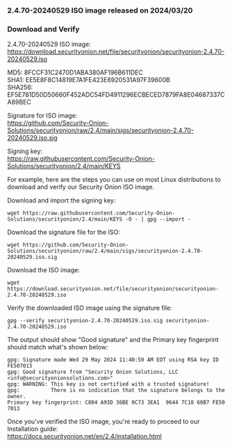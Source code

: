 ### 2.4.70-20240529 ISO image released on 2024/03/20


### Download and Verify

2.4.70-20240529 ISO image:  
https://download.securityonion.net/file/securityonion/securityonion-2.4.70-20240529.iso
 
MD5: 8FCCF31C2470D1ABA380AF196B611DEC  
SHA1: EE5E8F8C14819E7A1FE423E6920531A97F39600B  
SHA256: EF5E781D50D50660F452ADC54FD4911296ECBECED7879FA8E04687337CA89BEC  

Signature for ISO image:  
https://github.com/Security-Onion-Solutions/securityonion/raw/2.4/main/sigs/securityonion-2.4.70-20240529.iso.sig

Signing key:  
https://raw.githubusercontent.com/Security-Onion-Solutions/securityonion/2.4/main/KEYS  

For example, here are the steps you can use on most Linux distributions to download and verify our Security Onion ISO image.

Download and import the signing key:  
```
wget https://raw.githubusercontent.com/Security-Onion-Solutions/securityonion/2.4/main/KEYS -O - | gpg --import -  
```

Download the signature file for the ISO:  
```
wget https://github.com/Security-Onion-Solutions/securityonion/raw/2.4/main/sigs/securityonion-2.4.70-20240529.iso.sig
```

Download the ISO image:  
```
wget https://download.securityonion.net/file/securityonion/securityonion-2.4.70-20240529.iso
```

Verify the downloaded ISO image using the signature file:  
```
gpg --verify securityonion-2.4.70-20240529.iso.sig securityonion-2.4.70-20240529.iso
```

The output should show "Good signature" and the Primary key fingerprint should match what's shown below:
```
gpg: Signature made Wed 29 May 2024 11:40:59 AM EDT using RSA key ID FE507013
gpg: Good signature from "Security Onion Solutions, LLC <info@securityonionsolutions.com>"
gpg: WARNING: This key is not certified with a trusted signature!
gpg:          There is no indication that the signature belongs to the owner.
Primary key fingerprint: C804 A93D 36BE 0C73 3EA1  9644 7C10 60B7 FE50 7013
```

Once you've verified the ISO image, you're ready to proceed to our Installation guide:  
https://docs.securityonion.net/en/2.4/installation.html
